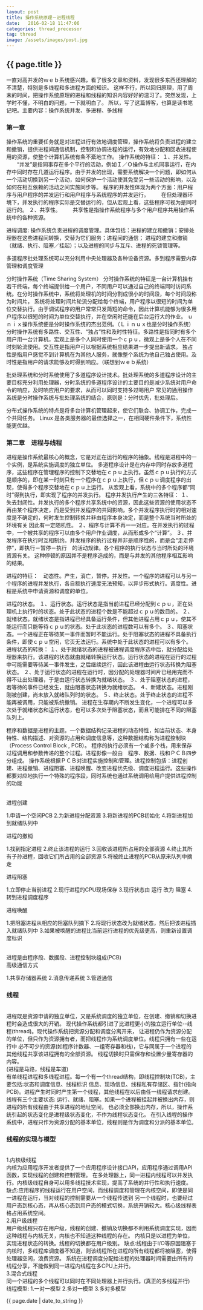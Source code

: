 ```yaml
---
layout: post
title: 操作系统原理－进程线程
date:   2016-02-18 11:47:06
categories: thread_precessor
tag: thread
image: /assets/images/post.jpg
---
```

<h2>{{ page.title }}</h2>
<p>一直对高并发的ｗｅｂ系统感兴趣，看了很多文章和资料，发现很多东西还理解的不清楚，特别是多线程和多进程方面的知识。
这样不行，所以回归原理，用了周末的时间，把操作系统原理的进程和线程的知识内容好好的温习了。突然发现，上学时不懂，不明白的问题，一下就明白了。
  所以，写了这篇博客，也算是读书笔记吧。主要内容：操作系统并发、多进程、多线程</p>

<p>
<h3>第一章</h3>

操作系统的重要任务就是对进程进行有效地调度管理，操作系统将负责进程的建立和撤销，提供进程间通信机制，控制和协调进程的运行，有效地分配和回收进程使用的资源，使整个计算机系统有条不紊地工作。
操作系统的特征：
１、并发性。
　　“并发”是指同事存在多个平行的活动，例如Ｉ／Ｏ操作与主机同事运行，在内存中同时存在几道运行程序。由于并发的出现，需要系统解决一个问题，即如何从一个活动切换到另一个活动，如何保护一个活动使其免受另一些活动的影响，以及如何在相互依赖的活动之间实施同步等。
程序的并发性体现为两个方面：用户程序与用户程序的并发运行和用户程序与系统程序的并发运行。
　　在但处理器环境下，并发执行的程序实际是交替运行的，但从宏观上看，这些程序可视为是同时运行的。
２、共享性。
　　共享性是指操作系统程序与多个用户程序共用操作系统中的各种资源。

进程调度:
  操作系统负责进程的调度管理。具体包括：进程的建立和撤销；安排处理器在这些进程间转换，交替为它们服务；进程间的通信；
  进程的建立和撤销（就绪、执行、阻塞／挂起）；以及进程的同步与互斥、进程的死锁管理等。

多道程序批处理系统可以充分利用中央处理器及各种设备资源。多到程序需要内存管理和调度管理

分时操作系统（Time Sharing System）
分时操作系统的特征是一台计算机挂有若干终端，每个终端提供给一个用户，不同用户可以通过自己的终端同时访问系统。在分时操作系统中，系统将处理机的时间分割成很小的时间段，每个时间段称为时间片，
系统将处理时间片轮流分配给每个终端，用户程序以很短的时间为单位交替执行。由于调试程序的用户常常只发简短的命令，因此计算机能够为很多用户程序以很短的时间为单位交替执行，并在空闲时还能在后台运行大的作业。
ｕｎｉｘ操作系统便是分时操作系统的杰出范例。（Ｌｉｎｕｘ也是分时操作系统）
分时操作系统有多路性、交互性、“独占”性和及时性特征。多路性是指同时有多个用户用一台计算机，宏观上是多个人同时使用一个ｃｐｕ，微观上是多个人在不同时刻轮流使用。交互性是指用户可以根据系统相应结果进一步提出新请求。
独占性是指用户感觉不到计算机在为其他人服务，就像整个系统为他自己独占使用。及时性是指用户的请求能够及时得到响应。（联想到ｗｅｂ系统）

批处理系统和分时系统使用了多道程序设计技术。批处理系统的多道程序设计的主要目标充分利用处理器，分时系统的多道程序设计的主要目的是减少系统对用户命令的响应，及时响应用户的要求，从而可以同时支持多过喝用户
常见的通用操作系统是分时操作系统与批处理系统的结合，原则是：分时优先，批处理后。

分布式操作系统的特点是将多台计算机管理起来，使它们联合、协调工作，完成一个共同任务。
Linux 是各类服务器的最佳选择之一，在相同硬件条件下，系统性能更优越。
  </p>
<p>
<h3>第二章　进程与线程</h3>

进程是操作系统最核心的概念，它是对正在运行的程序的抽象。线程是进程中的一个实例，是系统实施调度的独立单位。
多道程序设计是在内存中同时存放多道程序，这些程序在管理程序的控制下交替地在ｃｐｕ上执行。虽然ｃｐｕ执行的方式是顺序的，即在某一时刻只有一个程序在ｃｐｕ上执行，但ｃｐｕ调度程序的出现，使得多个程序交替地在ｃｐｕ上运行。
从宏观上看，系统中的多个程序都“同时”得到执行，即实现了程序的并发执行。
程序并发执行产生的三各特征：
１、失去封闭性。并发执行的多个程序共享系统中的资源，因此这些资源的使用状态不再由某个程序决定，而是受到并发程序的共同影响，多个并发程序执行时的相对速度是不确定的，何时发生控制转换并非由程序本身决定，而是整个系统当时所处的环境有关
因此有一定随机性。
２、程序与计算不再一一对应。在并发执行的过程中，一个被共享的程序可以由多个用户作业调度，从而形成多个“计算”。
３、并发程序在执行时互相制约。并发程序的执行过程并非是顺序性的，而是会“走走停停”，即执行－暂停－执行　的活动规律。各个程序的执行状态与当时所处的环境资源有关。
这种停顿的原因并不是程序造成的，而是与并发的其他程序相互影响的结果。

进程的特征：　动态性。产生，消亡，暂停。并发性。一个程序的进程可以与另一个程序的进程并发执行，各自额执行速度无法预知，以异步形式执行。调度性。进程是系统中申请资源和调度的单位。

进程的状态。
１、运行状态。运行状态是指当前进程已经分配到ｃｐｕ，正在处理机上执行时的状态。处于此状态的进程个数是不能超过ｃｐｕ的数目的。
２、就绪状态。就绪状态是指进程已经具备运行条件，但其他进程占用ｃｐｕ，使其不能运行而只能等待ｃｐｕ的状态。处于此状态的进程数可以有多个。
３、阻塞状态。一个进程正在等待某一事件而暂时不能运行。处于阻塞状态的进程不具备执行条件，即使ｃｐｕ空闲，它页无法运行。系统中处于此状态的进程可以有多个。
进程状态的转换：
１、处于就绪状态的进程被进程调度程序选中后，就分配给处理器来执行。该进程的状态就由就绪转换运行状态。运行状态的进程在运行的过程中可能需要等待某一事件发生，之后继续运行，因此该进程由运行状态转换为阻塞状态。
２、处于运行状态的进程在运行时，因分配的处理器时间片已经用完而不得不让出处理器，于是由运行状态转换为就绪状态。
３、处于阻塞状态的进程，若等待的事件已经发生，就由阻塞状态转换为就绪状态。
４、新建状态。进程刚刚被创建，尚未放入就绪队列时的状态。
５、终止状态。处于终止状态的进程不能再被调用，只能被系统撤销。
进程在生存期内不断发生变化，一个进程可以多次处于就绪状态和运行状态，也可以多次处于阻塞状态，而且可能排在不同的阻塞队列上。

程序和数据是进程的主题。一个数据结构记录进程的动态特性，如当前状态、本身特性、结构描述、对资源的占用和调度信息等，这种数据结构称为进程控制块（Process Control Block , PCB）。
程序的执行必须有一个或多个栈，用来保存过程调用和参数传递的整个过程。进程影像一般由　程序、数据、栈和ＰＣＢ四步分组成。
操作系统根据ＰＣＢ对进程实施控制和管理。进程控制包括：进程创建、进程撤销、进程阻塞、进程唤醒、改变进程优先级、调度进程运行。这些操作都要对应地执行一个特殊的程序段，同时系统也通过系统调用给用户提供进程控制的功能
</p>

<br>
  进程创建

<p>
  1.申请一个空闲PCB
  2.为新进程分配资源
  3.将新进程的PCB初始化
  4.将新进程加到就绪队列中
</p>

  进程的撤销

  <p>
  1.找到指定进程
  2.终止该进程的运行
  3.回收该进程所占用的全部资源
  4.终止其所有子孙进程，回收它们所占用的全部资源
  5.将被终止进程的PCB从原来队列中摘走
  </p>

  进程阻塞

  <p>
  1.立即停止当前进程
  2.现行进程的CPU现场保存
  3.现行状态由 运行 改为 阻塞
  4.转到进程调度程序
  </p>

  进程唤醒

  <p>
  1.把阻塞进程从相应的阻塞队列摘下
  2.将现行状态改为就绪状态，然后把该进程插入就绪队列中
  3.如果被唤醒的进程比当前运行进程的优先级更高，则重新设置调度标识
  </p>

  <br>
  进程是由程序段、数据段、进程控制块组成(PCB)
  <br>
  高级通信方式
  
  <p>
  1.共享存储器系统
  2.消息传递系统
  3.管道通信
  </p>

  <h3>线程</h3>
  <br>
  进程既是资源申请的独立单位，又是系统调度的独立单位，在创建、撤销和切换进程时会造成很大的开销。
  现代操作系统都引进了比进程更小的独立运行单位--线程(thread)。现代操作系统把资源分配和调度分离开来，
  让进程仍作为资源分配的单位，但只作为资源拥有者，而把线程作为系统调度单位。线程只拥有一些在运行中
  必不可少的资源(如程序计数器、一组寄存器和栈)，它与同属于一个进程的其他线程共享该进程拥有的全部资源。
  线程切换时只需保存和设置少量寄存器的内容。
  <br>
  (进程是马路，线程是车道)
  <br>
  有单线程进程和多线程进程。每一个有一个thread结构，即线程控制块(TCB)，主要包括:状态和调度信息、线程标识
  信息、现场信息、线程私有存储区、指针(指向PCB)。进程产生时同时产生第一个线程，其他线程在以后由任一线程请求创建。
  线程有三个主要状态: 运行、就绪、阻塞。如果一个进程被挂起并被换出内存，则进程的所有线程由于共享进程的地址空间，
  也必须全部换出内存，所以，操作系统引起的状态变化是进程级状态变化，不作为线程状态变化。
  在引入线程的操作系统中，进程只作为资源分配的基本单位，线程则是作为调度和分派的基本单位。
  <br>
  <h3>线程的实现与模型</h3>
  <br>
  1.内核级线程
  <br>
  内核为应用程序开发者提供了一个应用程序设计接口API，应用程序通过调用API函数，实现线程的创建和控制管理。
  在多处理器上，同一进程内线程可以并发执行。内核级线程自身可以用多线程技术实现，提高了系统的并行性和执行速度。
  缺点:应用程序的线程运行在用户空间，而线程调度和管理在内核空间，即使是同一进程在运行，当对线程的控制需要从一个线程传送到
  另一个线程时，也要经过用户态到核心态，再从核心态到用户态的模式切换，系统开销较大。核心级线程表格占用系统空间。
  <br>
  2.用户级线程
  <br>
  用户级线程只存在用户级，线程的创建、撤销及切换都不利用系统调度实现，因而这种线程与内核无关，内核也不知道这种线程的存在。
  内核只是以进程为单位，实现进程状态的转换。线程的切换都在用户级别。
  缺点:线程由于I/O等原因阻塞于内核时，多线程库调度器不知道，则该线程所在进程的所有线程都将被阻塞，使得处理器空闲，浪费资源。
  系统在进程调度分配给进程的处理器时间需要由所有的线程分享，不能做到同一进程内线程在多CPU上并行。
  <br>
  3.混合式线程
  <br>
  同一个进程的多个线程可以同时在不同处理器上并行执行。(真正的多线程并行)
  <br>
  线程模型: 1.一对一模型  2.多对一模型  3.多对多模型


<p>{{ page.date | date_to_string }}</p>
